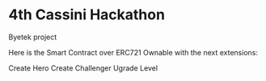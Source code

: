 # 4th Cassini Hackathon

Byetek project


Here is the Smart Contract over ERC721 Ownable with the next extensions:

Create Hero
Create Challenger
Ugrade Level


